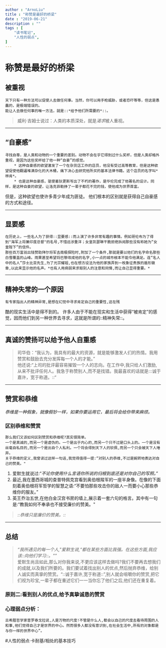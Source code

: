 ```yaml
---
author : "ArnoLiu"
title : "称赞是最好的桥梁"
date : "2019-06-21"
description : ""
tags : [
    "读书笔记",
    "人性的弱点",
]
---
```


# 称赞是最好的桥梁
## 被重视
	天下只有一种方法可以促使人去做任何事。当然，你可以用手枪威胁，或者恐吓等等，但这是愚蠢的，是极端错误的。
	能让人去做任何事的唯一方法，就是::*给予他们所需要的*::。
> 威利·吉姆士说过：人类的本质深处，就是*渴求*被人重视。  
- - - -
## “自豪感”
	寻找自尊，是人类和动物的一个重要的差别。动物不会在乎它得到过什么奖杯，但是人类却格外重视，是因为这些奖杯给了他一种“自豪”的感觉。
		* 这种自豪感的欲望激发了一个在杂货店工作的店员，他没有受过高等教育，但是这种欲望促使他翻遍堆满杂化的大木桶，痛下决心去研究他所买的基本法律书籍。这个店员的名字叫*林肯*。
		* 也是这种自豪感，驱使着狄更斯写出了不朽的著作，是华伦完成了他著名的设计。同样，是这种自豪的欲望，让洛克菲勒挣了一辈子都花不完的钱，使他成为世界首富。
但是，这种欲望也使许多青少年成为匪徒。
他们根本的区别就是获得自己自豪感的方式和途径。
- - - -
## 显要感
	在历史上，一些名人为了获得::显要感::而上演了许多非常有趣的事情。例如哥伦布为了得到"海军上将兼印度总督"的名号,不惜远涉重洋；女皇凯瑟琳干脆拒绝拆阅那些没有称她为“女皇陛下”的信件。
	那些百万富翁出钱赞助拜尔将军去南极探险时,附加了一个条件,那就是要以他们的名字命名那些白雪覆盖的山峰。雨果甚至希望将巴黎改成他的名字,小一点的城市根本不能令他满足。连“名人中的名人”莎士比亚先生,为了光宗耀祖,也在想方设法为他的家族弄到一枚象征贵族的盾形徽章,以此来显示他的名声。*也有人用病弱来求取别人的注意和同情,而让自己显得重要。*
- - - -
## 精神失常的一个原因
	有专家指出人的精神异常,是想在幻觉中寻求肯定自己的重要性,这在残
酷的现实生活中是得不到的。 许多人由于不能在现实和生活中获得“被肯定”的感觉，因而他们到另一种世界去寻求，这就是所谓的::精神失常::。
- - - -
## 真诚的赞扬可以给予他人自重感
> 司华伯：“我认为，我具有的最大的资源，就是能够激发人们的热情。我用赞赏和鼓励去充分发挥每一个人的才能。”  
> 他还说:“上司的批评最容易摧毁一个人的志向。在工作中,我只给人们激励,从来不批评任何人。我急于称赞别人,而不是找错。我最喜欢的话就是:::诚于嘉许，宽于称道。::“  
- - - -
## 赞赏和恭维
_恭维是一种假象，就像假钞一样，如果你要运用它，最后将会给你带来麻烦。_
### 区别恭维和赞赏
	那么我们又该如何区别赞赏和恭维呢?其实很简单。
	一个是真诚的,而另一个是虚伪的。一个是出于内心的,而另一个只不过是口头上的。一个是没有丝毫自私目的,而另一个是出自个人私利。一个将会得到天下人的钦佩,而另一个只会被天下人唾弃。
	关于恭维的定义,我曾读过这样一句话,我觉得值得一提:“对别人的恭维,不过是婉转地表达对自己的赞美。"
1. 爱默生就说过:“*不论你使用什么言语你所说的归根到底还是对你自己的写照。*”
2. 最近,我在墨西哥城的查普特佩克宫看到奥伯根羧军的一座半身像。在像的下面刻着奥伯根将军哲学的智慧之语:“不要怕那些攻击你的敌人一而要小心那些恭维你的服友。”
3. 英王乔治五世,在他白金汉宫书房的墙上,展示着一套六句的格言。其中有一句是:“教我如何不奉承也不接受廉价的赞美。"
> *::恭维只是廉价的赞美。::*  
- - - -
## 总结
> *“我所遇见的每一个人,"爱默生说,“都在某些方面比我强。在这些方面,我应该::向他们学习::。"”*  
	爱默生尚且如此,那么对你我来说,不更应该这样去做吗?我们不要再去想我们的成就,以及我们所要的。我们要试着找出别人的优点,然后抛弃恭维，给别人诚实而真挚的赞赏。“::诚于嘉许,宽于称道::”,别人就会咀嚼你的赞赏,把它们视为珍宝,一辈子都在重述它们一一当你忘了他们之后,他们还在重复着。
### 原则二:看到别人的优点,给予真挚诚恳的赞赏
### 心理弱点分析：
	古希腊哲学家普罗泰戈拉说,人是万物的尺度!不管是什么人,都会以自己的尺度去看待周围的人和事,他们觉得自己才是世界的中心。然而很多人都没有意识到,在社会生活中,所有的对象都是与你一样的世界中心”。
#人性的弱点·卡耐基/相处的基本技巧
